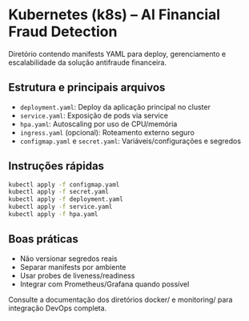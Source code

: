 # Kubernetes (k8s) – AI Financial Fraud Detection

Diretório contendo manifests YAML para deploy, gerenciamento e escalabilidade da solução antifraude financeira.

## Estrutura e principais arquivos
- `deployment.yaml`: Deploy da aplicação principal no cluster
- `service.yaml`: Exposição de pods via service
- `hpa.yaml`: Autoscaling por uso de CPU/memória
- `ingress.yaml` (opcional): Roteamento externo seguro
- `configmap.yaml` e `secret.yaml`: Variáveis/configurações e segredos

## Instruções rápidas
```bash
kubectl apply -f configmap.yaml
kubectl apply -f secret.yaml
kubectl apply -f deployment.yaml
kubectl apply -f service.yaml
kubectl apply -f hpa.yaml
```

## Boas práticas
- Não versionar segredos reais
- Separar manifests por ambiente
- Usar probes de liveness/readiness
- Integrar com Prometheus/Grafana quando possível

Consulte a documentação dos diretórios docker/ e monitoring/ para integração DevOps completa.

